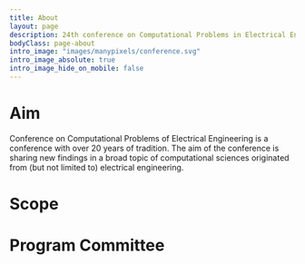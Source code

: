 ```yaml
---
title: About
layout: page
description: 24th conference on Computational Problems in Electrical Engineering
bodyClass: page-about
intro_image: "images/manypixels/conference.svg"
intro_image_absolute: true
intro_image_hide_on_mobile: false
---
```


# Aim

Conference on Computational Problems of Electrical Engineering is a conference with over 20 years of tradition.
The aim of the conference is sharing new findings in a broad topic of computational sciences originated from 
(but not limited to) electrical engineering.

# Scope


# Program Committee
